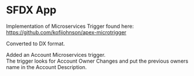 # SFDX  App

Implementation of Microservices Trigger found here: https://github.com/kofijohnson/apex-microtrigger

Converted to DX format.

Added an Account Microservices trigger.  
The trigger looks for Account Owner Changes and put the previous owners name in the Account Description.


